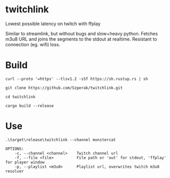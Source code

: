 # twitchlink
Lowest possible latency on twitch with ffplay

Similar to streamlink, but without bugs and slow+heavy python. 
Fetches m3u8 URL and joins the segments to the stdout at realtime.
Resistant to connection (eg. wifi) loss.


Build
====
`curl --proto '=https' --tlsv1.2 -sSf https://sh.rustup.rs | sh`

`git clone https://github.com/Szperak/twitchlink.git`

`cd twitchlink`

`cargo build --release`


Use
====

`.\target\release\twitchlink --channel monstercat`


```
OPTIONS:
    -c, --channel <channel>    Twitch channel url
    -f, --file <file>          File path or 'out' for stdout, 'ffplay' for player window
    -p, --playlist <m3u8>      Playlist url, overwrites twitch m3u8 resolver
```

